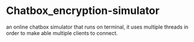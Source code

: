 # Chatbox_encryption-simulator
an online chatbox simulator that runs on terminal, it uses multiple threads in order to make able multiple clients to connect.

